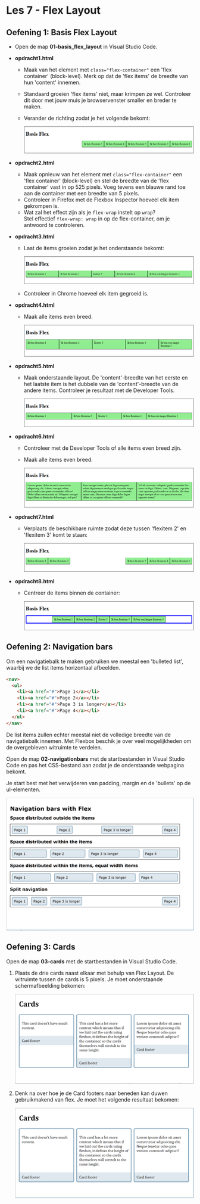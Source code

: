 # Les 7 - Flex Layout

## Oefening 1: Basis Flex Layout

- Open de map **01-basis_flex_layout** in Visual Studio Code.

- **opdracht1.html**

  - Maak van het element met `class="flex-container"` een 'flex container' (block-level). Merk op dat de 'flex items' de breedte van hun 'content' innemen.<br>
  - Standaard groeien 'flex items' niet, maar krimpen ze wel. Controleer dit door met jouw muis je browservenster smaller en breder te maken.
  - Verander de richting zodat je het volgende bekomt:

    ![afbeelding: row-reverse](images/flex_opdracht1.png)

- **opdracht2.html**

  - Maak opnieuw van het element met `class="flex-container"` een 'flex container' (block-level) en stel de breedte van de 'flex container' vast in op 525 pixels. Voeg tevens een blauwe rand toe aan de container met een breedte van 5 pixels.
  - Controleer in Firefox met de Flexbox Inspector hoeveel elk item gekrompen is.
  - Wat zal het effect zijn als je `flex-wrap` instelt op `wrap`? <br>Stel effectief `flex-wrap: wrap` in op de flex-container, om je antwoord te controleren.

- **opdracht3.html**

  - Laat de items groeien zodat je het onderstaande bekomt:

    ![afbeelding: flex-grow](images/flex_opdracht3.png)

  - Controleer in Chrome hoeveel elk item gegroeid is.

- **opdracht4.html**

  - Maak alle items even breed.

    ![afbeelding: equal-width](images/flex_opdracht4.png)

- **opdracht5.html**

  - Maak onderstaande layout. De 'content'-breedte van het eerste en het laatste item is het dubbele van de 'content'-breedte van de andere items. Controleer je resultaat met de Developer Tools.

    ![afbeelding: flex-grow](images/flex_opdracht5.png)

- **opdracht6.html**

  - Controleer met de Developer Tools of alle items even breed zijn.
  - Maak alle items even breed.

    ![afbeelding: flex-grow](images/flex_opdracht6.png)

- **opdracht7.html**

  - Verplaats de beschikbare ruimte zodat deze tussen 'flexitem 2' en 'flexitem 3' komt te staan:

    ![afbeelding: flex-grow](images/flex_opdracht7.png)

- **opdracht8.html**

  - Centreer de items binnen de container:

    ![afbeelding: flex-grow](images/flex_opdracht8.png)

## Oefening 2: Navigation bars

Om een navigatiebalk te maken gebruiken we meestal een 'bulleted list', waarbij we de list items horizontaal afbeelden.

```html
<nav>
  <ul>
    <li><a href="#">Page 1</a></li>
    <li><a href="#">Page 2</a></li>
    <li><a href="#">Page 3 is longer</a></li>
    <li><a href="#">Page 4</a></li>
  </ul>
</nav>
```

De list items zullen echter meestal niet de volledige breedte van de navigatiebalk innemen. Met Flexbox beschik je over veel mogelijkheden om de overgebleven witruimte te verdelen.

Open de map **02-navigationbars** met de startbestanden in Visual Studio Code en pas het CSS-bestand aan zodat je de onderstaande webpagina bekomt.

Je start best met het verwijderen van padding, margin en de 'bullets' op de ul-elementen.

![Navigation bars with Flex](images/ex01_screen01.png)

## Oefening 3: Cards

Open de map **03-cards** met de startbestanden in Visual Studio Code.

1. Plaats de drie cards naast elkaar met behulp van Flex Layout. De witruimte tussen de cards is 5 pixels. Je moet onderstaande schermafbeelding bekomen:

   ![Cards_step_2](images/ex02_screen01.png)

2. Denk na over hoe je de Card footers naar beneden kan duwen gebruikmakend van flex. Je moet het volgende resultaat bekomen:

   ![Cards_step_3](images/ex02_screen02.png)
